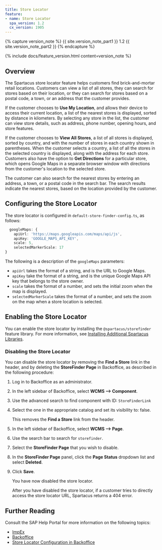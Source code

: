 ```yaml
---
title: Store Locator
feature:
- name: Store Locator
  spa_version: 1.2
  cx_version: 1905
---
```


{% capture version_note %}
{{ site.version_note_part1 }} 1.2 {{ site.version_note_part2 }}
{% endcapture %}

{% include docs/feature_version.html content=version_note %}

## Overview

The Spartacus store locator feature helps customers find brick-and-mortar retail locations. Customers can view a list of all stores, they can search for stores based on their location, or they can search for stores based on a postal code, a town, or an address that the customer provides.

If the customer chooses to **Use My Location**, and allows their device to access their current location, a list of the nearest stores is displayed, sorted by distance in kilometers. By selecting any store in the list, the customer can view store details, such as address, phone number, opening hours, and store features.

If the customer chooses to **View All Stores**, a list of all stores is displayed, sorted by country, and with the number of stores in each country shown in parentheses. When the customer selects a country, a list of all the stores in the selected country is displayed, along with the address for each store. Customers also have the option to **Get Directions** for a particular store, which opens Google Maps in a separate browser window with directions from the customer's location to the selected store.

The customer can also search for the nearest stores by entering an address, a town, or a postal code in the search bar. The search results indicate the nearest stores, based on the location provided by the customer.

## Configuring the Store Locator

The store locator is configured in `default-store-finder-config.ts`, as follows:

```typescript
  googleMaps: {
    apiUrl: 'https://maps.googleapis.com/maps/api/js',
    apiKey: 'GOOGLE_MAPS_API_KEY',
    scale: 5,
    selectedMarkerScale: 17
}
```

The following is a description of the `googleMaps` parameters:

- `apiUrl` takes the format of a string, and is the URL to Google Maps.
- `apiKey` take the format of a string, and is the unique Google Maps API key that belongs to the store owner.
- `scale` takes the format of a number, and sets the initial zoom when the map is displayed.
- `selectedMarkerScale` takes the format of a number, and sets the zoom on the map when a store location is selected.

## Enabling the Store Locator

You can enable the store locator by installing the `@spartacus/storefinder` feature library. For more information, see [Installing Additional Spartacus Libraries](https://sap.github.io/spartacus-docs/schematics/#installing-additional-spartacus-libraries).

### Disabling the Store Locator

You can disable the store locator by removing the **Find a Store** link in the header, and by deleting the **StoreFinder Page** in Backoffice, as described in the following procedure:

1. Log in to Backoffice as an administrator.

1. In the left sidebar of Backoffice, select **WCMS ––> Component**.

1. Use the advanced search to find component with ID: `StoreFinderLink`

1. Select the one in the appropriate catalog and set its visibility to: false.

   This removes the **Find a Store** link from the header.

1. In the left sidebar of Backoffice, select **WCMS ––> Page**.

1. Use the search bar to search for `storefinder`.

1. Select the **StoreFinder Page** that you wish to disable.

1. In the **StoreFinder Page** panel, click the **Page Status** dropdown list and select **Deleted**.

1. Click **Save**.

   You have now disabled the store locator.

   After you have disabled the store locator, if a customer tries to directly access the store locator URL, Spartacus returns a 404 error.

## Further Reading

Consult the SAP Help Portal for more information on the following topics:

- [ImpEx](https://help.sap.com/viewer/d0224eca81e249cb821f2cdf45a82ace/latest/en-US/8bee5297866910149854898187b16c96.html)
- [Backoffice](https://help.sap.com/viewer/5c9ea0c629214e42b727bf08800d8dfa/latest/en-US/8c17707686691014b72a8fb745de355a.html)
- [Store Locator Configuration in Backoffice](https://help.sap.com/viewer/4c33bf189ab9409e84e589295c36d96e/latest/en-US/8aefbe4086691014bcc4feeef292c19d.html)

